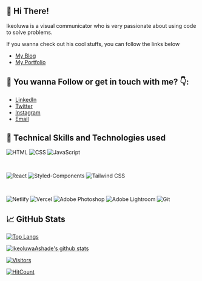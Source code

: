 <!--
![image](https://media.licdn.com/dms/image/D4D16AQGC69w-HWBWQA/profile-displaybackgroundimage-shrink_350_1400/0/1697850236618?e=1703721600&v=beta&t=epj1S3Ilq6V5Fe6X9M1nJtWVYA9HldtDUpuwGpvGtkU) 
-->


##  👋 Hi There!

Ikeoluwa is a visual communicator who is very passionate about using code to solve problems. 

If you wanna check out his cool stuffs, you can follow the links below

- [My Blog](https://medium.com/@IkeoluwaAshade)
- [My Portfolio](https://ikeoluwaashade.vercel.app/)
<!--- [Instagram](https://www.instagram.com/incredible_net/)
- []()
- []()




<!---
Ikeoluwa is a ✨ special ✨ repository because its `README.md` (this file) appears on your GitHub profile.
You can click the Preview link to take a look at your changes.
--->


## 🤝 You wanna Follow or get in touch with me? 👇:

- [LinkedIn](https://www.linkedin.com/in/ikeoluwa-ashade/)
- [Twitter](https://twitter.com/IkeoluwaAshade)
- [Instagram](https://www.instagram.com/ikeoluwaashade/)
- [Email](reachme.ikeoluwa@gmail.com)




## 🔭 Technical Skills and Technologies used

![HTML](https://img.shields.io/badge/HTML5-E34F26?style=for-the-badge&logo=html5&logoColor=white)
![CSS](https://img.shields.io/badge/CSS3-1572B6?style=for-the-badge&logo=css3&logoColor=white)
![JavaScript](https://img.shields.io/badge/JavaScript-F7DF1E?style=for-the-badge&logo=javascript&logoColor=black)

</br>

![React](https://img.shields.io/badge/React-61DAFB?style=for-the-badge&logo=react&logoColor=black)
![Styled-Components](https://img.shields.io/badge/Styled--Components-DB7093?style=for-the-badge&logo=styled-components&logoColor=white)
![Tailwind CSS](https://img.shields.io/badge/Tailwind_CSS-38B2AC?style=for-the-badge&logo=tailwind-css&logoColor=white)

</br>

![Netlify](https://img.shields.io/badge/Netlify-00C7B7?style=for-the-badge&logo=netlify&logoColor=white)
![Vercel](https://img.shields.io/badge/Vercel-000000?style=for-the-badge&logo=vercel&logoColor=white)
![Adobe Photoshop](https://img.shields.io/badge/Adobe_Photoshop-31A8FF?style=for-the-badge&logo=adobe-photoshop&logoColor=white)
![Adobe Lightroom](https://img.shields.io/badge/Adobe_Lightroom-31A8FF?style=for-the-badge&logo=adobe-lightroom&logoColor=white)
![Git](https://img.shields.io/badge/Git-F05032?style=for-the-badge&logo=git&logoColor=white)






<!--
## 💼 Technical Skills

![](https://img.shields.io/badge/Code-HTML5-informational?style=flat&logo=HTML5&color=E34F26)
![](https://img.shields.io/badge/Code-CSS3-informational?style=flat&logo=CSS3&color=white)
![](https://img.shields.io/badge/Code-JavaScript-informational?style=flat&logo=JavaScript&color=F7DF1E)
![](https://img.shields.io/badge/Code-React-informational?style=flat&logo=react&color=61DAFB)
![](https://img.shields.io/badge/Code-Wordpress-informational?style=flat&logo=Wordpress&color=lightgreen)


</br>

![](https://img.shields.io/badge/Style-Bootstrap-informational?style=flat&logo=Bootstrap&color=7952B3)
![](https://img.shields.io/badge/Style-CSS3-informational?style=flat&logo=CSS3&color=1572B6)
![](https://img.shields.io/badge/Style-styled--components-informational?style=flat&logo=styled-components&color=DB7093)

</br>

![](https://img.shields.io/badge/Tools-Figma-informational?style=flat&logo=Figma&color=F24E1E)
![](https://img.shields.io/badge/Tools-NPM-informational?style=flat&logo=NPM&color=CB3837)
![](https://img.shields.io/badge/Tools-Netlify-informational?style=flat&logo=netlify&color=00C7B7)
![](https://img.shields.io/badge/Tools-Git-informational?style=flat&logo=Git&color=F05032)
![](https://img.shields.io/badge/Tools-GitHub-informational?style=flat&logo=GitHub&color=181717) -->


## 📈 GitHub Stats 


[![Top Langs](https://github-readme-stats.vercel.app/api/top-langs/?username=IkeoluwaAshade&layout=compact)](https://github.com/IkeoluwaAshade)

[![IkeoluwaAshade's github stats](https://github-readme-stats.vercel.app/api?username=IkeoluwaAshade)](https://github.com/IkeoluwaAshade)

[![Visitors](https://visitor-badge.glitch.me/badge?page_id=IkeoluwaAshade.IkeoluwaAshade)](https://github.com/IkeoluwaAshade)

[![HitCount](https://hits.dwyl.com/IkeoluwaAshade/IkeoluwaAshade.svg?style=for-the-badge)](https://hits.dwyl.com/IkeoluwaAshade/IkeoluwaAshade)





